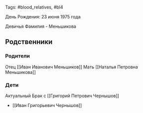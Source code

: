Tags: #blood_relatives, #bl4

День Рождения: 23 июня 1975 года

Девичья Фамилия - Меньшикова

## Родственники
### Родители
Отец [[Иван Иванович Меньшиков]]
Мать [[Наталья Петровна Меньшикова]]

### Дети
Актуальный Брак с [[Григорий Петрович Чернышов]]
- [[Иван Григорьевич Чернышов]]